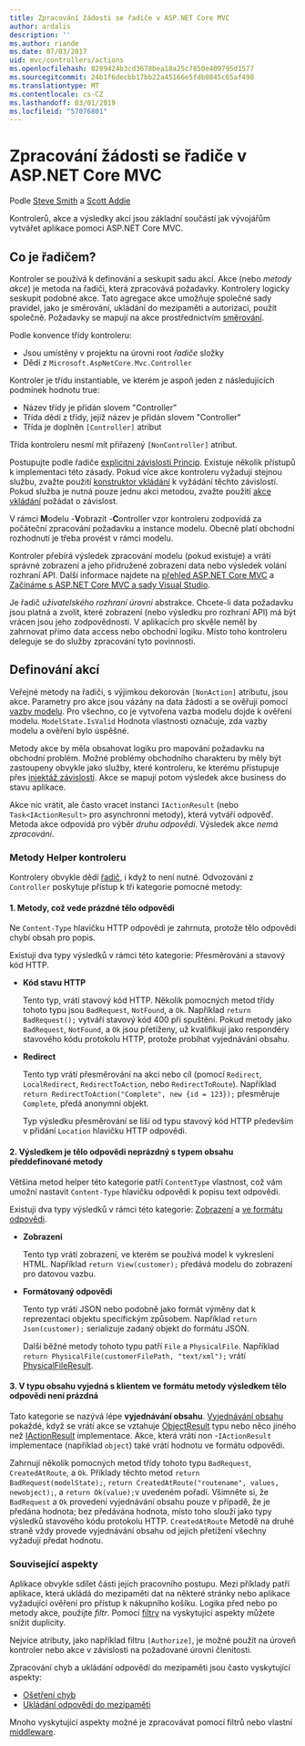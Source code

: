 ```yaml
---
title: Zpracování žádosti se řadiče v ASP.NET Core MVC
author: ardalis
description: ''
ms.author: riande
ms.date: 07/03/2017
uid: mvc/controllers/actions
ms.openlocfilehash: 8289424b3cd3678bea18a25c7850e409795d1577
ms.sourcegitcommit: 24b1f6decbb17bb22a45166e5fdb0845c65af498
ms.translationtype: MT
ms.contentlocale: cs-CZ
ms.lasthandoff: 03/01/2019
ms.locfileid: "57076801"
---
```

# <a name="handle-requests-with-controllers-in-aspnet-core-mvc"></a>Zpracování žádosti se řadiče v ASP.NET Core MVC

Podle [Steve Smith](https://ardalis.com/) a [Scott Addie](https://github.com/scottaddie)

Kontrolerů, akce a výsledky akcí jsou základní součástí jak vývojářům vytvářet aplikace pomocí ASP.NET Core MVC.

## <a name="what-is-a-controller"></a>Co je řadičem?

Kontroler se používá k definování a seskupit sadu akcí. Akce (nebo *metody akce*) je metoda na řadiči, která zpracovává požadavky. Kontrolery logicky seskupit podobné akce. Tato agregace akce umožňuje společné sady pravidel, jako je směrování, ukládání do mezipaměti a autorizaci, použít společně. Požadavky se mapují na akce prostřednictvím [směrování](xref:mvc/controllers/routing).

Podle konvence třídy kontroleru:
* Jsou umístěny v projektu na úrovni root *řadiče* složky
* Dědí z `Microsoft.AspNetCore.Mvc.Controller`

Kontroler je třídu instantiable, ve kterém je aspoň jeden z následujících podmínek hodnotu true:
* Název třídy je přidán slovem "Controller"
* Třída dědí z třídy, jejíž název je přidán slovem "Controller"
* Třída je doplněn `[Controller]` atribut

Třída kontroleru nesmí mít přiřazený `[NonController]` atribut.

Postupujte podle řadiče [explicitní závislosti Princip](/dotnet/standard/modern-web-apps-azure-architecture/architectural-principles#explicit-dependencies). Existuje několik přístupů k implementaci této zásady. Pokud více akce kontroleru vyžadují stejnou službu, zvažte použití [konstruktor vkládání](xref:mvc/controllers/dependency-injection#constructor-injection) k vyžádání těchto závislostí. Pokud služba je nutná pouze jednu akci metodou, zvažte použití [akce vkládání](xref:mvc/controllers/dependency-injection#action-injection-with-fromservices) požádat o závislost.

V rámci **M**odelu -**V**obrazit -**C**ontroller vzor kontroleru zodpovídá za počáteční zpracování požadavku a instance modelu. Obecně platí obchodní rozhodnutí je třeba provést v rámci modelu.

Kontroler přebírá výsledek zpracování modelu (pokud existuje) a vrátí správné zobrazení a jeho přidružené zobrazení data nebo výsledek volání rozhraní API. Další informace najdete na [přehled ASP.NET Core MVC](xref:mvc/overview) a [Začínáme s ASP.NET Core MVC a sady Visual Studio](xref:tutorials/first-mvc-app/start-mvc).

Je řadič *uživatelského rozhraní úrovni* abstrakce. Chcete-li data požadavku jsou platná a zvolit, které zobrazení (nebo výsledku pro rozhraní API) má být vrácen jsou jeho zodpovědnosti. V aplikacích pro skvěle neměl by zahrnovat přímo data access nebo obchodní logiku. Místo toho kontroleru deleguje se do služby zpracování tyto povinnosti.

## <a name="defining-actions"></a>Definování akcí

Veřejné metody na řadiči, s výjimkou dekorován `[NonAction]` atributu, jsou akce. Parametry pro akce jsou vázány na data žádosti a se ověřují pomocí [vazby modelu](xref:mvc/models/model-binding). Pro všechno, co je vytvořena vazba modelu dojde k ověření modelu. `ModelState.IsValid` Hodnota vlastnosti označuje, zda vazby modelu a ověření bylo úspěšné.

Metody akce by měla obsahovat logiku pro mapování požadavku na obchodní problém. Možné problémy obchodního charakteru by měly být zastoupeny obvykle jako služby, které kontroleru, ke kterému přistupuje přes [injektáž závislostí](xref:mvc/controllers/dependency-injection). Akce se mapují potom výsledek akce business do stavu aplikace.

Akce nic vrátit, ale často vracet instanci `IActionResult` (nebo `Task<IActionResult>` pro asynchronní metody), která vytváří odpověď. Metoda akce odpovídá pro výběr *druhu odpovědi*. Výsledek akce *nemá zpracování*.

### <a name="controller-helper-methods"></a>Metody Helper kontroleru

Kontrolery obvykle dědí [řadič](/dotnet/api/microsoft.aspnetcore.mvc.controller), i když to není nutné. Odvozování z `Controller` poskytuje přístup k tři kategorie pomocné metody:

#### <a name="1-methods-resulting-in-an-empty-response-body"></a>1. Metody, což vede prázdné tělo odpovědi

Ne `Content-Type` hlavičku HTTP odpovědi je zahrnuta, protože tělo odpovědi chybí obsah pro popis.

Existují dva typy výsledků v rámci této kategorie: Přesměrování a stavový kód HTTP.

* **Kód stavu HTTP**

    Tento typ, vrátí stavový kód HTTP. Několik pomocných metod třídy tohoto typu jsou `BadRequest`, `NotFound`, a `Ok`. Například `return BadRequest();` vytváří stavový kód 400 při spuštění. Pokud metody jako `BadRequest`, `NotFound`, a `Ok` jsou přetíženy, už kvalifikují jako respondéry stavového kódu protokolu HTTP, protože probíhat vyjednávání obsahu.

* **Redirect**

    Tento typ vrátí přesměrování na akci nebo cíl (pomocí `Redirect`, `LocalRedirect`, `RedirectToAction`, nebo `RedirectToRoute`). Například `return RedirectToAction("Complete", new {id = 123});` přesměruje `Complete`, předá anonymní objekt.

    Typ výsledku přesměrování se liší od typu stavový kód HTTP především v přidání `Location` hlavičku HTTP odpovědi.

#### <a name="2-methods-resulting-in-a-non-empty-response-body-with-a-predefined-content-type"></a>2. Výsledkem je tělo odpovědi neprázdný s typem obsahu předdefinované metody

Většina metod helper této kategorie patří `ContentType` vlastnost, což vám umožní nastavit `Content-Type` hlavičku odpovědi k popisu text odpovědi.

Existují dva typy výsledků v rámci této kategorie: [Zobrazení](xref:mvc/views/overview) a [ve formátu odpovědi](xref:web-api/advanced/formatting).

* **Zobrazení**

    Tento typ vrátí zobrazení, ve kterém se používá model k vykreslení HTML. Například `return View(customer);` předává modelu do zobrazení pro datovou vazbu.

* **Formátovaný odpovědi**

    Tento typ vrátí JSON nebo podobně jako formát výměny dat k reprezentaci objektu specifickým způsobem. Například `return Json(customer);` serializuje zadaný objekt do formátu JSON.
    
    Další běžné metody tohoto typu patří `File` a `PhysicalFile`. Například `return PhysicalFile(customerFilePath, "text/xml");` vrátí [PhysicalFileResult](/dotnet/api/microsoft.aspnetcore.mvc.physicalfileresult).

#### <a name="3-methods-resulting-in-a-non-empty-response-body-formatted-in-a-content-type-negotiated-with-the-client"></a>3. V typu obsahu vyjedná s klientem ve formátu metody výsledkem tělo odpovědi není prázdná

Tato kategorie se nazývá lépe **vyjednávání obsahu**. [Vyjednávání obsahu](xref:web-api/advanced/formatting#content-negotiation) pokaždé, když se vrátí akce se vztahuje [ObjectResult](/dotnet/api/microsoft.aspnetcore.mvc.objectresult) typu nebo něco jiného než [IActionResult](/dotnet/api/microsoft.aspnetcore.mvc.iactionresult) implementace. Akce, která vrátí non -`IActionResult` implementace (například `object`) také vrátí hodnotu ve formátu odpovědi.

Zahrnují několik pomocných metod třídy tohoto typu `BadRequest`, `CreatedAtRoute`, a `Ok`. Příklady těchto metod `return BadRequest(modelState);`, `return CreatedAtRoute("routename", values, newobject);`, a `return Ok(value);`v uvedeném pořadí. Všimněte si, že `BadRequest` a `Ok` provedení vyjednávání obsahu pouze v případě, že je předána hodnota; bez předávána hodnota, místo toho slouží jako typy výsledků stavového kódu protokolu HTTP. `CreatedAtRoute` Metodě na druhé straně vždy provede vyjednávání obsahu od jejich přetížení všechny vyžadují předat hodnotu.

### <a name="cross-cutting-concerns"></a>Související aspekty

Aplikace obvykle sdílet části jejich pracovního postupu. Mezi příklady patří aplikace, která ukládá do mezipaměti dat na některé stránky nebo aplikace vyžadující ověření pro přístup k nákupního košíku. Logika před nebo po metody akce, použijte *filtr*. Pomocí [filtry](xref:mvc/controllers/filters) na vyskytující aspekty můžete snížit duplicity.

Nejvíce atributy, jako například filtru `[Authorize]`, je možné použít na úroveň kontroler nebo akce v závislosti na požadované úrovni členitosti.

Zpracování chyb a ukládání odpovědí do mezipaměti jsou často vyskytující aspekty:
   * [Ošetření chyb](xref:mvc/controllers/filters#exception-filters)
   * [Ukládání odpovědí do mezipaměti](xref:performance/caching/response)

Mnoho vyskytující aspekty možné je zpracovávat pomocí filtrů nebo vlastní [middleware](xref:fundamentals/middleware/index).
